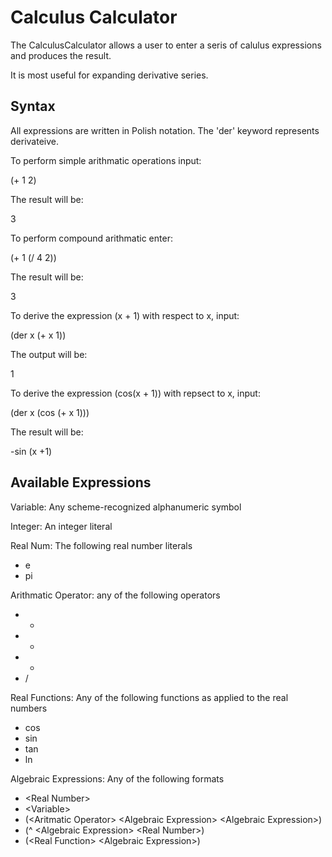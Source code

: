 Calculus Calculator
==================

The CalculusCalculator allows a user to enter a seris of calulus expressions and produces the result.

It is most useful for expanding derivative series.

Syntax
------------------
All expressions are written in Polish notation. The 'der' keyword represents derivateive. 

To perform simple arithmatic operations input: 

(+ 1 2)

The result will be: 

3

To perform compound arithmatic enter:

(+ 1 (/ 4 2))

The result will be: 

3

To derive the expression (x + 1) with respect to x, input: 

(der x (+ x 1))

The output will be: 

1

To derive the expression (cos(x + 1)) with repsect to x, input:

(der x (cos (+ x 1)))

The result will be: 

-sin (x +1)


Available Expressions
------------------

Variable: Any scheme-recognized alphanumeric symbol

Integer: An integer literal

Real Num: The following real number literals
* e
* pi

Arithmatic Operator: any of the following operators
* +
* -
* *
* /

Real Functions: Any of the following functions as applied to the real numbers
* cos 
* sin
* tan
* ln

Algebraic Expressions: Any of the following formats
* \<Real Number\>
* \<Variable\>
* (\<Aritmatic Operator\> \<Algebraic Expression\> \<Algebraic Expression\>)
* (^ \<Algebraic Expression\> \<Real Number\>)
* (\<Real Function\> \<Algebraic Expression\>)


